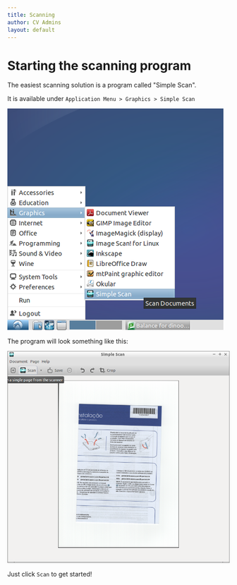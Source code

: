 ```yaml
---
title: Scanning
author: CV Admins
layout: default
---
```


# Starting the scanning program

The easiest scanning solution is a program called "Simple Scan".

It is available under `Application Menu > Graphics > Simple Scan`

![Scan Menu](/img/work/scanMenu.png)

The program will look something like this:

![Scan Window](/img/work/scanWindow.png)

Just click `Scan` to get started!
